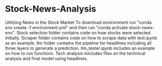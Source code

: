 # Stock-News-Analysis
Utilizing News in the Stock Market
To download environment run "conda env create -f environment.yml" and then run "conda activate stock-news-env".
Stock selection folder contains code on how stocks were selected initially. Scraper folder contains code on how to scrape data with test.ipynb as an example. llm folder contains the pipeline for headlines including all three layers to generate a prediction. llm_tester.ipynb includes an example on how to run functions. Tech analysis inicludes files on the technical analysis and final model using headlines.